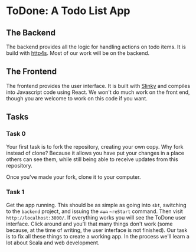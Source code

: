 # ToDone: A Todo List App


## The Backend

The backend provides all the logic for handling actions on todo items. It is build with [http4s]. Most of our work will be on the backend.


## The Frontend

The frontend provides the user interface. It is built with [Slinky][slinky] and compiles into Javascript code using React. We won't do much work on the front end, though you are welcome to work on this code if you want.


## Tasks

### Task 0

Your first task is to fork the repository, creating your own copy. Why fork instead of clone? Because it allows you have put your changes in a place others can see them, while still being able to receive updates from this repository. 

Once you've made your fork, clone it to your computer.

### Task 1

Get the app running. This should be as simple as going into `sbt`, switching to the `backend` project, and issuing the <del>`run`</del> `~reStart` command. Then visit `http://localhost:3000/`. If everything works you will see the ToDone user interface. Click around and you'll that many things don't work (some because, at the time of writing, the user interface is not finished). Our task is to fix all these things to create a working app. In the process we'll learn a lot about Scala and web development.

[http4s]: https://http4s.org/
[slinky]: https://slinky.dev/
